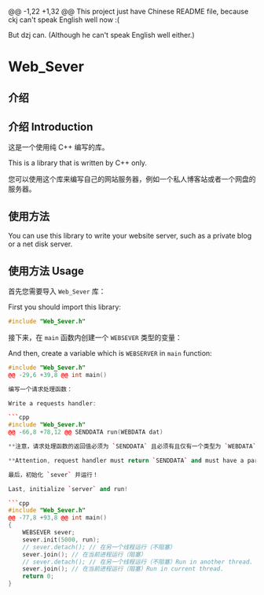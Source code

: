 @@ -1,22 +1,32 @@
This project just have Chinese README file, because ckj can't speak English well now :(

But dzj can. (Although he can't speak English well either.)

# Web_Sever

## 介绍
## 介绍 Introduction
这是一个使用纯 C++ 编写的库。

This is a library that is written by C++ only.

您可以使用这个库来编写自己的网站服务器，例如一个私人博客站或者一个网盘的服务器。

## 使用方法
You can use this library to write your website server, such as a private blog or a net disk server.

## 使用方法 Usage

首先您需要导入 `Web_Sever` 库：

First you should import this library:

```cpp
#include "Web_Sever.h"
```

接下来，在 `main` 函数内创建一个 `WEBSEVER` 类型的变量：

And then, create a variable which is `WEBSERVER` in `main` function:

```cpp
#include "Web_Sever.h"
@@ -29,6 +39,8 @@ int main()

编写一个请求处理函数：

Write a requests handler:

```cpp
#include "Web_Sever.h"
@@ -66,8 +78,12 @@ SENDDATA run(WEBDATA dat)

**注意，请求处理函数的返回值必须为 `SENDDATA` 且必须有且仅有一个类型为 `WEBDATA` 的参数。**

**Attention, request handler must return `SENDDATA` and must have a parameters which is `WEBDATA`.

最后，初始化 `sever` 并运行！

Last, initialize `server` and run!

```cpp
#include "Web_Sever.h"
@@ -77,8 +93,8 @@ int main()
{
	WEBSEVER sever;
	sever.init(5000, run);
	// sever.detach(); // 在另一个线程运行（不阻塞）
	sever.join(); // 在当前进程运行（阻塞）
	// sever.detach(); // 在另一个线程运行（不阻塞）Run in another thread.
	sever.join(); // 在当前进程运行（阻塞）Run in current thread.
	return 0;
}
